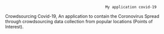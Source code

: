                                                  My application covid-19
   
  Crowdsourcing Covid-19,
  An application to contain the Coronovirus Spread through crowdsourcing data collection from popular locations (Points of Interest).
